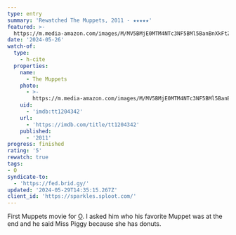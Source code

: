 ```yaml
---
type: entry
summary: 'Rewatched The Muppets, 2011 - ★★★★★'
featured: >-
  https://m.media-amazon.com/images/M/MV5BMjE0MTM4NTc3NF5BMl5BanBnXkFtZTcwMjYzOTIxNg@@._V1_SX300.jpg
date: '2024-05-26'
watch-of:
  type:
    - h-cite
  properties:
    name:
      - The Muppets
    photo:
      - >-
        https://m.media-amazon.com/images/M/MV5BMjE0MTM4NTc3NF5BMl5BanBnXkFtZTcwMjYzOTIxNg@@._V1_SX300.jpg
    uid:
      - 'imdb:tt1204342'
    url:
      - 'https://imdb.com/title/tt1204342'
    published:
      - '2011'
progress: finished
rating: '5'
rewatch: true
tags:
- O
syndicate-to:
  - 'https://fed.brid.gy/'
updated: '2024-05-29T14:35:15.267Z'
client_id: 'https://sparkles.sploot.com/'
---
```

First Muppets movie for [O](/tags/o). I asked him who his favorite Muppet was at the end and he said Miss Piggy because she has donuts.
